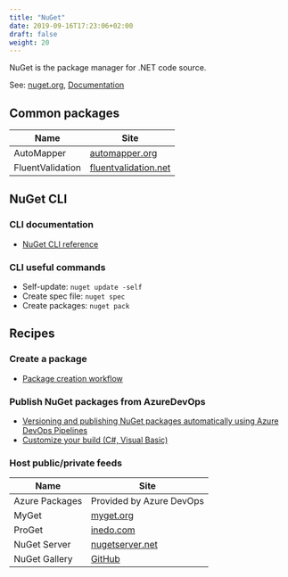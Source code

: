 ```yaml
---
title: "NuGet"
date: 2019-09-16T17:23:06+02:00
draft: false
weight: 20
---
```


NuGet is the package manager for .NET code source.

See: [nuget.org](https://www.nuget.org/), [Documentation](https://docs.microsoft.com/en-us/nuget/)

## Common packages

Name | Site
---- | ----
AutoMapper | [automapper.org](https://automapper.org/)
FluentValidation | [fluentvalidation.net](https://fluentvalidation.net/)

## NuGet CLI

### CLI documentation

- [NuGet CLI reference](https://docs.microsoft.com/en-us/nuget/reference/nuget-exe-cli-reference)

### CLI useful commands

- Self-update: `nuget update -self`
- Create spec file: `nuget spec`
- Create packages: `nuget pack`

## Recipes

### Create a package

- [Package creation workflow](https://docs.microsoft.com/en-us/nuget/create-packages/overview-and-workflow)

### Publish NuGet packages from AzureDevOps

- [Versioning and publishing NuGet packages automatically using Azure DevOps Pipelines](https://whereslou.com/2018/09/versioning-and-publishing-nuget-packages-automatically-using-azure-devops-pipelines/)
- [Customize your build (C#, Visual Basic)](https://docs.microsoft.com/en-us/visualstudio/msbuild/customize-your-build?view=vs-2017)

### Host public/private feeds

Name | Site
---- | ----
Azure Packages | Provided by Azure DevOps
MyGet | [myget.org](https://www.myget.org)
ProGet | [inedo.com](https://inedo.com/proget)
NuGet Server | [nugetserver.net](http://nugetserver.net/)
NuGet Gallery | [GitHub](https://github.com/NuGet/NuGetGallery)
